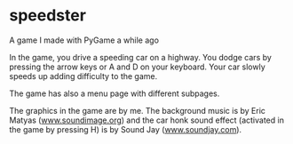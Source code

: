 # speedster
A game I made with PyGame a while ago

In the game, you drive a speeding car on a highway. You dodge cars by pressing the arrow keys or A and D on your keyboard. Your car slowly speeds up adding difficulty to the game.

The game has also a menu page with different subpages.

The graphics in the game are by me. The background music is by Eric Matyas (www.soundimage.org) and the car honk sound effect (activated in the game by pressing H) is by Sound Jay (www.soundjay.com).
